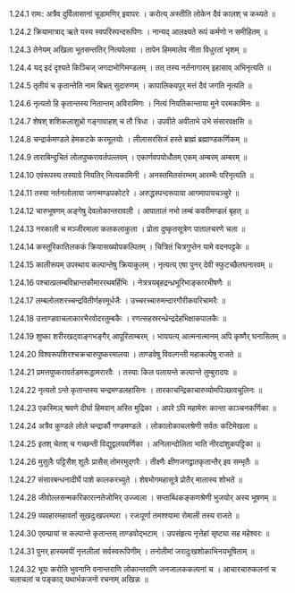 1.24.1
रामः:
अत्रैव दुर्विलासानां चूडामणिर् इवापरः ।
करोत्य् अस्तीति लोकेन दैवं कालश् च कथ्यते ॥


1.24.2
क्रियामात्राद् ऋते यस्य स्वपरिस्पन्दरूपिणः ।
नान्यद् आलक्ष्यते रूपं कर्मणो न समीहितम् ॥


1.24.3
तेनेयम् अखिला भूतसन्ततिर् नित्यपेलवा ।
तापेन हिममालेव नीता विधुरतां भृशम् ॥


1.24.4
यद् इदं दृश्यते किञ्चिज् जगदाभोगिमण्डलम् ।
तत् तस्य नर्तनागारम् इहासाव् अभिनृत्यति ॥


1.24.5
तृतीयं च कृतान्तेति नाम बिभ्रत् सुदारुणम् ।
कापालिकवपुर् मत्तं दैवं जगति नृत्यति ॥


1.24.6
नृत्यतो हि कृतान्तस्य नितान्तम् अविरामिणः ।
नित्यं नियतिकान्ताया मुने परमकामिनः ॥


1.24.7
शेषश् शशिकलाशुभ्रो गङ्गावाहश् च तौ त्रिधा ।
उपवीते अवीताभे उभे संसारवक्षसि ॥


1.24.8
चन्द्रार्कमण्डले हेमकटके करमूलयोः ।
लीलासरसिजं हस्ते ब्राह्मं ब्रह्माण्डकर्णिकम् ॥


1.24.9
ताराबिन्दुचितं लोलपुष्करावर्तपल्लवम् ।
एकार्णवपयोधौतम् एकम् अम्बरम् अम्बरम् ॥


1.24.10
एवंरूपस्य तस्याग्रे नियतिर् नित्यकामिनी ।
अनस्तमितसंरम्भम् आरम्भैः परिनृत्यति ॥


1.24.11
तस्या नर्तनलोलाया जगन्मण्डपकोटरे ।
अरुद्धस्पन्दरूपाया आगमापायचञ्चुरे ॥


1.24.12
चारुभूषणम् अङ्गेषु देवलोकान्तरावली ।
आपातालं नभो लम्बं कवरीमण्डलं बृहत् ॥


1.24.13
नरकाली च मञ्जीरमाला कलकलाकुला ।
प्रोता दुष्कृतसूत्रेण पातालचरणे चला ॥


1.24.14
कस्तूरिकातिलककं क्रियासख्योपकल्पितम् ।
चित्रितं चित्रगुप्तेन यामे वदनपट्टके ॥


1.24.15
कालीरूपम् उपस्थाय कल्पान्तेषु क्रियाकुलम् ।
नृत्यत्य् एषा पुनर् देवी स्फुटच्छैलघनारवम् ॥


1.24.16
पश्चात्प्रलम्बविभ्रान्तकौमाररथबर्हिभिः ।
नेत्रत्रयबृहद्रन्ध्रभूरिभाङ्कारभीषणैः ॥


1.24.17
लम्बलोलशरच्चन्द्रवितीर्णहरमूर्धजैः ।
उच्चरच्चारुमन्दारगौरीकवरिचामरैः ॥


1.24.18
उत्ताण्डवाचलाकारभैरवोदरतुम्बकैः ।
रणत्सहस्ररन्ध्रेन्द्रदेहभिक्षाकपालकैः ॥


1.24.19
शुष्का शरीरखट्वाङ्गभङ्गैर् आपूरिताम्बरम् ।
भाययत्य् आत्मनात्मानम् अपि कृष्णैर् घनासितम् ॥


1.24.20
विश्वरूपशिरश्चक्रचारुपुष्करमालया ।
ताण्डवेषु विवल्गन्ती महाकल्पेषु राजते ॥


1.24.21
प्रमत्तपुष्करावर्तडमरूड्डामरारवैः ।
तस्याः किल पलायन्ते कल्पान्ते तुम्बुरादयः ॥


1.24.22
नृत्यतो ऽन्ते कृतान्तस्य चन्द्रमण्डलहासिनः ।
तारकाचन्द्रिकाचारुव्योमपिञ्छावचूलिनः ॥


1.24.23
एकस्मिञ् श्रवणे दीर्घा हिमवान् अस्ति मुद्रिका ।
अपरे ऽपि महामेरुः कान्ता काञ्चनकर्णिका ॥


1.24.24
अत्रैव कुण्डले लोले चन्द्रार्कौ गण्डमण्डले ।
लोकालोकाचलश्रेणी सर्वतः कटिमेखला ॥


1.24.25
इतश् चेतश् च गच्छन्ती विद्युद्वलयवर्णिका ।
अनिलान्दोलिता भाति नीरदांशुकपट्टिका ॥


1.24.26
मुसुलैः पट्टिसैश् शूलैः प्रासैस् तोमरमुद्गरैः ।
तीक्ष्णैः क्षीणजगद्व्रातकृतान्तैर् इव सम्भृतैः ॥


1.24.27
संसारबन्धनादीर्घे पाशे कालकरच्युते ।
शेषभोगमहासूत्रे प्रोतैर् मालास्य शोभते ॥


1.24.28
जीवोल्लसन्मकरिकारत्नतेजोभिर् उज्ज्वला ।
सप्ताब्धिकङ्कणश्रेणी भुजयोर् अस्य भूषणम् ॥


1.24.29
व्यवहारमहावर्ता सुखदुःखपरम्परा ।
रजःपूर्णा तमश्श्यामा रोमाली तस्य राजते ॥


1.24.30
एवम्प्रायां स कल्पान्ते कृतान्तस् ताण्डवोद्भटाम् ।
उपसंहृत्य नृत्तेहां सृष्ट्या सह महेश्वरः ॥


1.24.31
पुनर् हास्यमयीं नृत्तलीलां सर्वस्वरूपिणीम् ।
तनोतीमां जरादुःखशोकाभिनयभूषिताम् ॥


1.24.32
भूयः करोति भुवनानि वनान्तराणि लोकान्तराणि जनजालककल्पनां च ।
आचारचारुकलनां च चलाचलां च पङ्काद् यथार्भकजनो रचनाम् अखिन्नः ॥


